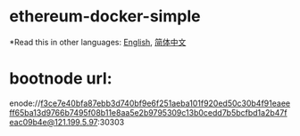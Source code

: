 # ethereum-docker-simple
*Read this in other languages: [English](README.md), [简体中文](README.zh-CN.md)
# bootnode url:
enode://f3ce7e40bfa87ebb3d740bf9e6f251aeba101f920ed50c30b4f91eaeeff65ba13d9766b7495f08b11e8aa5e2b9795309c13b0cedd7b5bcfbd1a2b47feac09b4e@121.199.5.97:30303
